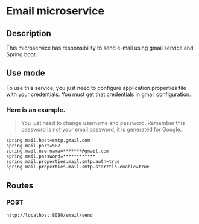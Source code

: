 # Email microservice

## Description
This microservice has responsibility to send e-mail using gmail service and Spring boot.

## Use mode

To use this service, you just need to configure application.properties file with your credentials. You must get that credentials in gmail configuration.
### Here is an example.
> You just need to change username and password. Remember this password is not your email password, it is generated for Google.
```
spring.mail.host=smtp.gmail.com
spring.mail.port=587
spring.mail.username=*******@gmail.com
spring.mail.password=************
spring.mail.properties.mail.smtp.auth=true
spring.mail.properties.mail.smtp.starttls.enable=true
```

## Routes
### POST
```
http://localhost:8080/email/send
```